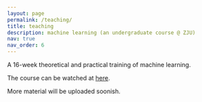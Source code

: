 ```yaml
---
layout: page
permalink: /teaching/
title: teaching
description: machine learning (an undergraduate course @ ZJU)
nav: true
nav_order: 6
---
```


A 16-week theoretical and practical training of machine learning.

The course can be watched at <a href='https://classroom.zju.edu.cn/livingroom?course_id=54682&sub_id=935197'>here</a>.

More material will be uploaded soonish.
